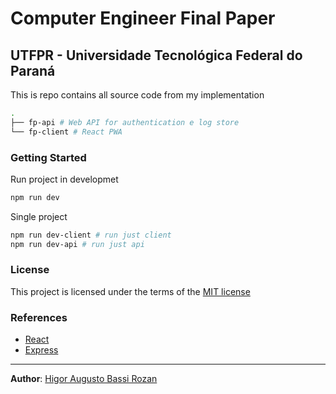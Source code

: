 # Computer Engineer Final Paper

## UTFPR - Universidade Tecnológica Federal do Paraná

This is repo contains all source code from my implementation

```bash
.
├── fp-api # Web API for authentication e log store
└── fp-client # React PWA

```

### Getting Started

Run project in developmet

```bash
npm run dev
```

Single project

```bash
npm run dev-client # run just client  
npm run dev-api # run just api
```

### License

This project is licensed under the terms of the [MIT license](/LICENSE)

### References

* [React](https://reactjs.org/)
* [Express](https://expressjs.com/)

---
__Author__: [Higor Augusto Bassi Rozan](https://github.com/hrozan)

